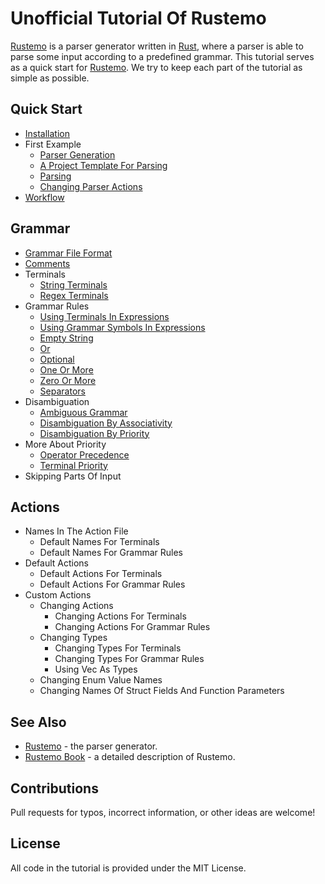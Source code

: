 # Unofficial Tutorial Of Rustemo

[Rustemo](https://github.com/igordejanovic/rustemo) is a parser generator written in [Rust](https://www.rust-lang.org/), where a parser is able to parse some input according to a predefined grammar.
This tutorial serves as a quick start for [Rustemo](https://github.com/igordejanovic/rustemo).
We try to keep each part of the tutorial as simple as possible.

## Quick Start

* [Installation](./tutorial/installation.md)
* First Example
  * [Parser Generation](./tutorial/parser_generation.md)
  * [A Project Template For Parsing](./tutorial/a_project_template_for_parsing.md)
  * [Parsing](./tutorial/parsing.md)
  * [Changing Parser Actions](./tutorial/changing_parser_actions.md)
* [Workflow](./tutorial/workflow.md)

## Grammar

* [Grammar File Format](./tutorial/grammar_file_format.md)
* [Comments](./tutorial/comments.md)
* Terminals
  * [String Terminals](./tutorial/string_terminals.md)
  * [Regex Terminals](./tutorial/regex_terminals.md)
* Grammar Rules
  * [Using Terminals In Expressions](./tutorial/using_terminals_in_expressions.md)
  * [Using Grammar Symbols In Expressions](./tutorial/using_grammar_symbols_in_expressions.md)
  * [Empty String](./tutorial/empty_string.md)
  * [Or](./tutorial/or.md)
  * [Optional](./tutorial/optional.md)
  * [One Or More](./tutorial/one_or_more.md)
  * [Zero Or More](./tutorial/zero_or_more.md)
  * [Separators](./tutorial/separators.md)
* Disambiguation
  * [Ambiguous Grammar](./tutorial/ambiguous_grammar.md)
  * [Disambiguation By Associativity](./tutorial/disambiguation_by_associativity.md)
  * [Disambiguation By Priority](./tutorial/disambiguation_by_priority.md)
* More About Priority
  * [Operator Precedence](./tutorial/operator_precedence.md)
  * [Terminal Priority](./tutorial/terminal_priority.md)
* Skipping Parts Of Input

## Actions

* Names In The Action File
  * Default Names For Terminals
  * Default Names For Grammar Rules
* Default Actions
  * Default Actions For Terminals
  * Default Actions For Grammar Rules
* Custom Actions
  * Changing Actions
    * Changing Actions For Terminals
    * Changing Actions For Grammar Rules
  * Changing Types
    * Changing Types For Terminals
    * Changing Types For Grammar Rules
    * Using Vec As Types
  * Changing Enum Value Names
  * Changing Names Of Struct Fields And Function Parameters

## See Also

* [Rustemo](https://github.com/igordejanovic/rustemo) - the parser generator.
* [Rustemo Book](https://www.igordejanovic.net/rustemo/) - a detailed description of Rustemo.

## Contributions

Pull requests for typos, incorrect information, or other ideas are welcome!

## License

All code in the tutorial is provided under the MIT License.
